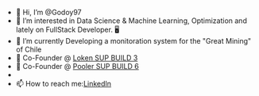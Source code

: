 - 👋 Hi, I’m @Godoy97
- 👀 I’m interested in Data Science & Machine Learning, Optimization and lately on FullStack Developer. 🖥️
- 🤖 I’m currently Developing a monitoration system for the "Great Mining" of Chile
- 💞️ Co-Founder @ [Loken SUP BUILD 3](https://www.linkedin.com/company/loken-software)
- 🚗 Co-Founder @ [Pooler SUP BUILD 6](https://www.pooler.cl/)
- 
- 📫 How to reach me:[LinkedIn](https://www.linkedin.com/in/daniel-godoy-droguett/)

<!---
Godoy97/Godoy97 is a ✨ special ✨ repository because its `README.md` (this file) appears on your GitHub profile.
You can click the Preview link to take a look at your changes.
--->
